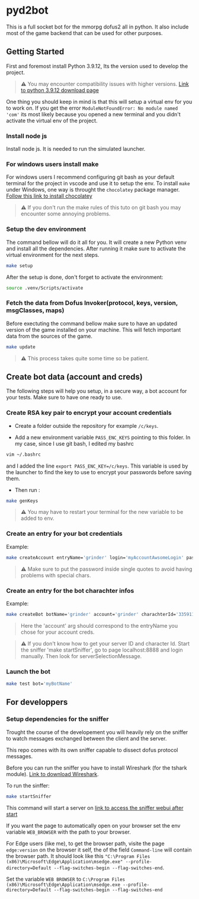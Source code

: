 # pyd2bot

This is a full socket bot for the mmorpg dofus2 all in python. It also include most of the game backend that can be used for other purposes.

## Getting Started

First and foremost install Python 3.9.12, Its the version used to develop the project.

> :warning: You may encounter compatibility issues with higher versions. [Link to python 3.9.12 download page](https://www.python.org/downloads/release/python-3912/)

One thing you should keep in mind is that this will setup a virtual env for you to work on. If you get the error `ModuleNotFoundError: No module named 'com'` its most likely because you opened a new terminal and you didn't activate the virtual env of the project.

### Install node js

Install node js. It is needed to run the simulated launcher.

### For windows users install make

For windows users I recommend configuring git bash as your default terminal for the project in vscode and use it to setup the env.
To install `make` under Windows, one way is throught the `chocolatey` package manager.
[Follow this link to install chocolatey](https://www.liquidweb.com/kb/how-to-install-chocolatey-on-windows/)

> :warning: If you don't run the make rules of this tuto on git bash you may encounter some annoying problems.

### Setup the dev environment

The command bellow will do it all for you. It will create a new Python venv and install all the dependencies.
After running it make sure to activate the virtual environment for the next steps.

```bash
make setup
```

After the setup is done, don't forget to activate the environment:

```bash
source .venv/Scripts/activate
```

### Fetch the data from Dofus Invoker(protocol, keys, version, msgClasses, maps)

Before exectuting the command bellow make sure to have an updated version of the game installed on your machine.
This will fetch important data from the sources of the game.

```bash
make update
```

> :warning: This process takes quite some time so be patient.

## Create bot data (account and creds)

The following steps will help you setup, in a secure way, a bot account for your tests. Make sure to have one ready to use.

### Create RSA key pair to encrypt your account credentials

* Create a folder outside the repository for example `/c/keys`.
  
* Add a new environment variable `PASS_ENC_KEYS` pointing to this folder. In my case, since I use git bash, I edited my bashrc
  
```bash
vim ~/.bashrc
```

and I added the line `export PASS_ENC_KEY=/c/keys`. This variable is used by the launcher to find the key to use to encrypt your passwords before saving them.

* Then run :

```bash
make genKeys
```

> :warning: You may have to restart your terminal for the new variable to be added to env.

### Create an entry for your bot credentials

Example:

```bash
make createAccount entryName='grinder' login='myAccountAwsomeLogin' password='keepThisOneSafe'
```

> :warning: Make sure to put the password inside single quotes to avoid having problems with special chars.

### Create an entry for the bot charachter infos

Example:

```bash
make createBot botName='grinder' account='grinder' charachterId='335911059666' serverId='210'
```

> Here the 'account' arg should correspond to the entryName you chose for your account creds.

> :warning: If you don't know how to get your server ID and character Id. Start the sniffer 'make startSniffer', go to page localhost:8888 and login manually. Then look for serverSelectionMessage.

### Launch the bot

```bash
make test bot='myBotName'
```

## For developpers 

### Setup dependencies for the sniffer 

Trought the course of the developement you will heavily rely on the sniffer to watch messages exchanged between the client and the server.

This repo comes with its own sniffer capable to dissect dofus protocol messages.

Before you can run the sniffer you have to install Wireshark (for the tshark module). [Link to download Wireshark](https://www.wireshark.org/download.html).

To run the sinffer:

```bash
make startSniffer
```

This command will start a server on [link to access the sniffer webui after start](http://localhost:8888)

If you want the page to automatically open on your browser set the env variable `WEB_BROWSER` with the path to your browser. 

For Edge users (like me), to get the browser path, visite the page `edge:version` on the browser it self, the of the field `Command-line` will contain the browser path. It should look like this `"C:\Program Files (x86)\Microsoft\Edge\Application\msedge.exe" --profile-directory=Default --flag-switches-begin --flag-switches-end`.

Set the variable `WEB BROWSER` to `C:\Program Files (x86)\Microsoft\Edge\Application\msedge.exe --profile-directory=Default --flag-switches-begin --flag-switches-end`